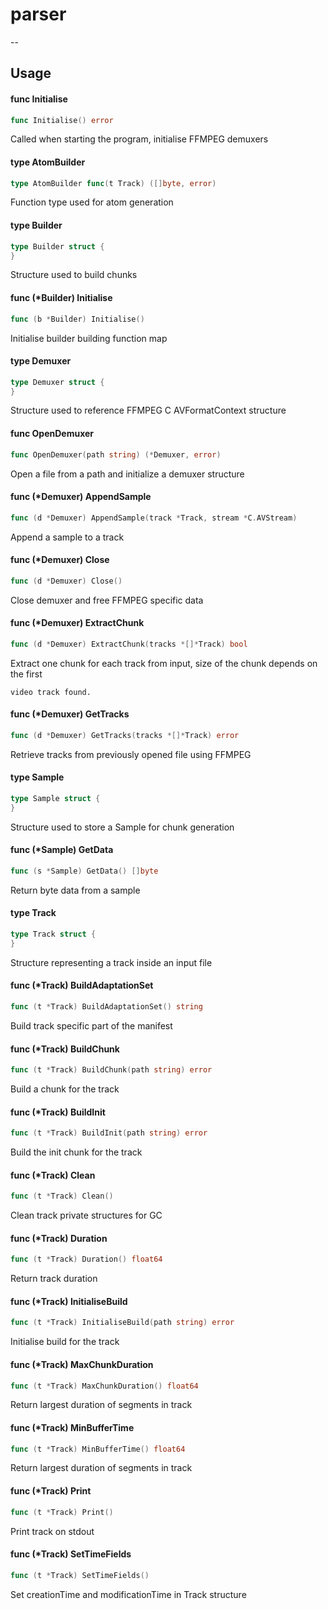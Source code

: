 # parser
--

## Usage

#### func  Initialise

```go
func Initialise() error
```
Called when starting the program, initialise FFMPEG demuxers

#### type AtomBuilder

```go
type AtomBuilder func(t Track) ([]byte, error)
```

Function type used for atom generation

#### type Builder

```go
type Builder struct {
}
```

Structure used to build chunks

#### func (*Builder) Initialise

```go
func (b *Builder) Initialise()
```
Initialise builder building function map

#### type Demuxer

```go
type Demuxer struct {
}
```

Structure used to reference FFMPEG C AVFormatContext structure

#### func  OpenDemuxer

```go
func OpenDemuxer(path string) (*Demuxer, error)
```
Open a file from a path and initialize a demuxer structure

#### func (*Demuxer) AppendSample

```go
func (d *Demuxer) AppendSample(track *Track, stream *C.AVStream)
```
Append a sample to a track

#### func (*Demuxer) Close

```go
func (d *Demuxer) Close()
```
Close demuxer and free FFMPEG specific data

#### func (*Demuxer) ExtractChunk

```go
func (d *Demuxer) ExtractChunk(tracks *[]*Track) bool
```
Extract one chunk for each track from input, size of the chunk depends on the
first

    video track found.

#### func (*Demuxer) GetTracks

```go
func (d *Demuxer) GetTracks(tracks *[]*Track) error
```
Retrieve tracks from previously opened file using FFMPEG

#### type Sample

```go
type Sample struct {
}
```

Structure used to store a Sample for chunk generation

#### func (*Sample) GetData

```go
func (s *Sample) GetData() []byte
```
Return byte data from a sample

#### type Track

```go
type Track struct {
}
```

Structure representing a track inside an input file

#### func (*Track) BuildAdaptationSet

```go
func (t *Track) BuildAdaptationSet() string
```
Build track specific part of the manifest

#### func (*Track) BuildChunk

```go
func (t *Track) BuildChunk(path string) error
```
Build a chunk for the track

#### func (*Track) BuildInit

```go
func (t *Track) BuildInit(path string) error
```
Build the init chunk for the track

#### func (*Track) Clean

```go
func (t *Track) Clean()
```
Clean track private structures for GC

#### func (*Track) Duration

```go
func (t *Track) Duration() float64
```
Return track duration

#### func (*Track) InitialiseBuild

```go
func (t *Track) InitialiseBuild(path string) error
```
Initialise build for the track

#### func (*Track) MaxChunkDuration

```go
func (t *Track) MaxChunkDuration() float64
```
Return largest duration of segments in track

#### func (*Track) MinBufferTime

```go
func (t *Track) MinBufferTime() float64
```
Return largest duration of segments in track

#### func (*Track) Print

```go
func (t *Track) Print()
```
Print track on stdout

#### func (*Track) SetTimeFields

```go
func (t *Track) SetTimeFields()
```
Set creationTime and modificationTime in Track structure
